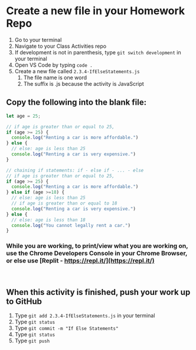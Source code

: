 # Create a new file in your Homework Repo

1. Go to your terminal
2. Navigate to your Class Activities repo
3. If development is not in parenthesis, type `git switch development` in your terminal
4. Open VS Code by typing `code .`
5. Create a new file called `2.3.4-IfElseStatements.js`
    1. The file name is one word
    2. The suffix is .js because the activity is JavaScript

## Copy the following into the blank file:

```javascript
let age = 25;

// if age is greater than or equal to 25,
if (age >= 25) {
  console.log("Renting a car is more affordable.")
} else {
  // else: age is less than 25
  console.log("Renting a car is very expensive.")
}

// chaining if statements: if - else if - ... - else
// if age is greater than or equal to 25,
if (age >= 25) {
  console.log("Renting a car is more affordable.")
} else if (age >=18) {
  // else: age is less than 25
  // if age is greater than or equal to 18
  console.log("Renting a car is very expensive.")
} else {
  // else: age is less than 18
  console.log("You cannot legally rent a car.")
}
```

### While you are working, to print/view what you are working on, use the Chrome Developers Console in your Chrome Browser, or else use [Replit - https://repl.it/](https://repl.it/)

<br>

## When this activity is finished, push your work up to GitHub

1. Type `git add 2.3.4-IfElseStatements.js` in your terminal
2. Type `git status`
3. Type `git commit -m "If Else Statements"`
4. Type `git status`
5. Type `git push`
